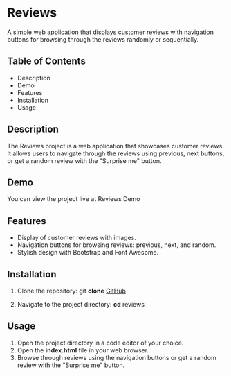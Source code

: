 # Reviews

A simple web application that displays customer reviews with navigation buttons for browsing through the reviews randomly or sequentially.

## Table of Contents

- Description
- Demo
- Features
- Installation
- Usage

## Description

The Reviews project is a web application that showcases customer reviews. It allows users to navigate through the reviews using previous, next buttons, or get a random review with the "Surprise me" button.

## Demo

You can view the project live at Reviews Demo

## Features

- Display of customer reviews with images.
- Navigation buttons for browsing reviews: previous, next, and random.
- Stylish design with Bootstrap and Font Awesome.

## Installation

1. Clone the repository:
git **clone** [GitHub](https://github.com/mohanraj-exe/reviews.git)

2. Navigate to the project directory:
**cd** reviews

## Usage

1. Open the project directory in a code editor of your choice.
2. Open the **index.html** file in your web browser.
3. Browse through reviews using the navigation buttons or get a random review with the "Surprise me" button.
